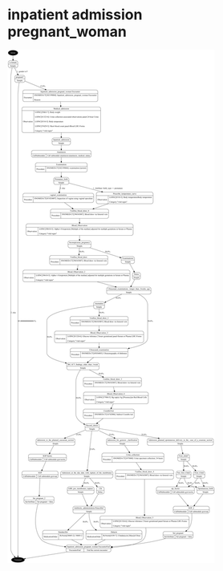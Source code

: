 # inpatient admission pregnant_woman
![inpatient_admission_pregnant_woman](../inpatient_admission_pregnant_woman.png)